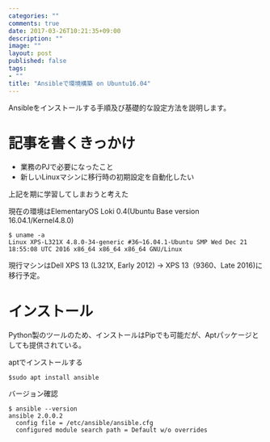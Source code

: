```yaml
---
categories: ""
comments: true
date: 2017-03-26T10:21:35+09:00
description: ""
image: ""
layout: post
published: false
tags:
- ""
title: "Ansibleで環境構築 on Ubuntu16.04"
---
```


Ansibleをインストールする手順及び基礎的な設定方法を説明します。

# 記事を書くきっかけ

* 業務のPJで必要になったこと
* 新しいLinuxマシンに移行時の初期設定を自動化したい

上記を期に学習してしまおうと考えた

現在の環境はElementaryOS Loki 0.4(Ubuntu Base version 16.04.1/Kernel4.8.0)

```
$ uname -a
Linux XPS-L321X 4.8.0-34-generic #36~16.04.1-Ubuntu SMP Wed Dec 21 18:55:08 UTC 2016 x86_64 x86_64 x86_64 GNU/Linux
```

現行マシンはDell XPS 13 (L321X, Early 2012) → XPS 13（9360、Late 2016)に移行予定。


# インストール

Python製のツールのため、インストールはPipでも可能だが、Aptパッケージとしても提供されている。

aptでインストールする
```
$sudo apt install ansible
```


バージョン確認
```
$ ansible --version
ansible 2.0.0.2
  config file = /etc/ansible/ansible.cfg
  configured module search path = Default w/o overrides
```


